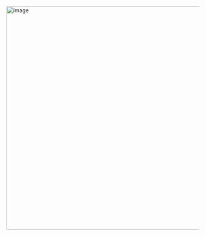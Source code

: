 <img width="1335" height="583" alt="image" src="https://github.com/user-attachments/assets/9893be0b-270e-45c0-8dbe-acf93743a47a" />
